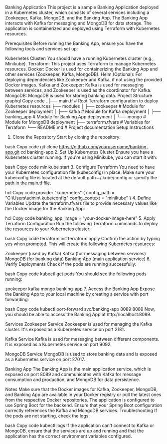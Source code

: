 ﻿Banking Application
This project is a sample Banking Application deployed in a Kubernetes cluster, which consists of several services including a Zookeeper, Kafka, MongoDB, and the Banking App. The Banking App interacts with Kafka for messaging and MongoDB for data storage. The application is containerized and deployed using Terraform with Kubernetes resources.

Prerequisites
Before running the Banking App, ensure you have the following tools and services set up:

Kubernetes Cluster: You should have a running Kubernetes cluster (e.g., Minikube).
Terraform: This project uses Terraform to manage Kubernetes resources.
Docker: Docker is used for containerizing the Banking App and other services (Zookeeper, Kafka, MongoDB).
Helm (Optional): For deploying dependencies like Zookeeper and Kafka, if not using the provided Docker images.
Kafka and Zookeeper: Kafka is used for messaging between services, and Zookeeper is used as the coordinator for Kafka.
MongoDB: MongoDB is used for storing banking data.
Project Structure
graphql
Copy code
.
├── main.tf               # Root Terraform configuration to deploy Kubernetes resources
├── modules
│   ├── zookeeper         # Module for Zookeeper deployment
│   ├── kafka             # Module for Kafka deployment
│   ├── banking_app       # Module for Banking App deployment
│   └── mongo             # Module for MongoDB deployment
├── terraform.tfvars      # Variables for Terraform
└── README.md             # Project documentation
Setup Instructions
1. Clone the Repository
Start by cloning the repository:

bash
Copy code
git clone https://github.com/yourusername/banking-app.git
cd banking-app
2. Set Up Kubernetes Cluster
Ensure you have a Kubernetes cluster running. If you're using Minikube, you can start it with:

bash
Copy code
minikube start
3. Configure Terraform
You need to have your Kubernetes configuration file (kubeconfig) in place. Make sure your kubeconfig file is located at the default path ~/.kube/config or specify the path in the main.tf file.

hcl
Copy code
provider "kubernetes" {
  config_path = "C:\\Users\\admin\\.kube\\config"
  config_context = "minikube"
}
4. Define Variables
Update the terraform.tfvars file to provide necessary values like the Docker image for the Banking App:

hcl
Copy code
banking_app_image = "your-docker-image-here"
5. Apply Terraform Configuration
Run the following Terraform commands to deploy the resources to your Kubernetes cluster:

bash
Copy code
terraform init
terraform apply
Confirm the action by typing yes when prompted. This will create the following Kubernetes resources:

Zookeeper (used by Kafka)
Kafka (for messaging between services)
MongoDB (for banking data)
Banking App (main application service)
6. Verify Deployments
Check if the pods are running successfully:

bash
Copy code
kubectl get pods
You should see the following pods running:

zookeeper
kafka
mongo
banking-app
7. Access the Banking App
Expose the Banking App to your local machine by creating a service with port forwarding:

bash
Copy code
kubectl port-forward svc/banking-app 8089:8089
Now, you should be able to access the Banking App at http://localhost:8089.

Services
Zookeeper Service
Zookeeper is used for managing the Kafka cluster. It's exposed as a Kubernetes service on port 2181.

Kafka Service
Kafka is used for messaging between different components. It is exposed as a Kubernetes service on port 9092.

MongoDB Service
MongoDB is used to store banking data and is exposed as a Kubernetes service on port 27017.

Banking App
The Banking App is the main application service, which is exposed on port 8089 and communicates with Kafka for message consumption and production, and MongoDB for data persistence.

Notes
Make sure that the Docker images for Kafka, Zookeeper, MongoDB, and Banking App are available in your Docker registry or pull the latest ones from the respective Docker repositories.
The application is configured to use Spring Boot for the backend. Ensure that your Spring Boot configuration correctly references the Kafka and MongoDB services.
Troubleshooting
If the pods are not starting, check the logs:

bash
Copy code
kubectl logs <pod-name>
If the application can't connect to Kafka or MongoDB, ensure that the services are up and running and that the application has the correct environment variables configured.
